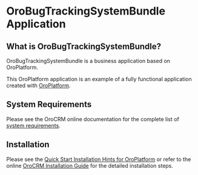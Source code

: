 OroBugTrackingSystemBundle Application
======================================

What is OroBugTrackingSystemBundle?
--------------------

OroBugTrackingSystemBundle is a business application based on OroPlatform.

This OroPlatform application is an example of a fully functional application created with [OroPlatform](https://github.com/oroinc/platform).

System Requirements
-------------------

Please see the OroCRM online documentation for the complete list of [system requirements](https://oroinc.com/doc/orocrm/current/system-requirements).

Installation
------------

Please see the [Quick Start Installation Hints for OroPlatform](https://oroinc.com/doc/orocrm/current/install-upgrade/installation-quick-start-dev/platform) or refer to the online [OroCRM Installation Guide](https://oroinc.com/doc/orocrm/current/install-upgrade) for the detailed installation steps.

